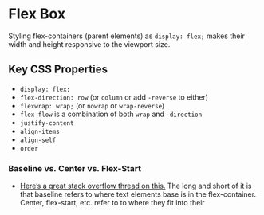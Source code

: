 Flex Box
========

Styling flex-containers (parent elements) as `display: flex;` makes their width and height responsive to the viewport size.

Key CSS Properties
------------------

-   `display: flex;`
-   `flex-direction: row` (or `column` or add `-reverse` to either)
-   `flexwrap: wrap;` (or `nowrap` or `wrap-reverse`)
-   `flex-flow` is a combination of both `wrap` and `-direction`
-   `justify-content`
-   `align-items`
-   `align-self`
-   `order`

### Baseline vs. Center vs. Flex-Start

-   [Here’s a great stack overflow thread on this.](https://stackoverflow.com/questions/34606879/whats-the-difference-between-flex-start-and-baseline) The long and short of it is that baseline refers to where text elements base is in the flex-container. Center, flex-start, etc. refer to to where they fit into their
